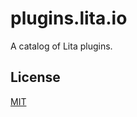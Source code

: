 # plugins.lita.io

A catalog of Lita plugins.

## License

[MIT](http://opensource.org/licenses/MIT)
